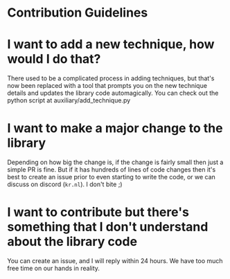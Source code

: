 # Contribution Guidelines

# I want to add a new technique, how would I do that?
There used to be a complicated process in adding techniques, but that's now been replaced with a tool that prompts you on the new technique details and updates the library code automagically. You can check out the python script at auxiliary/add_technique.py 


# I want to make a major change to the library
Depending on how big the change is, if the change is fairly small then just a simple PR is fine. But if it has hundreds of lines of code changes then it's best to create an issue prior to even starting to write the code, or we can discuss on discord (`kr.nl`). I don't bite ;)


# I want to contribute but there's something that I don't understand about the library code
You can create an issue, and I will reply within 24 hours. We have too much free time on our hands in reality.